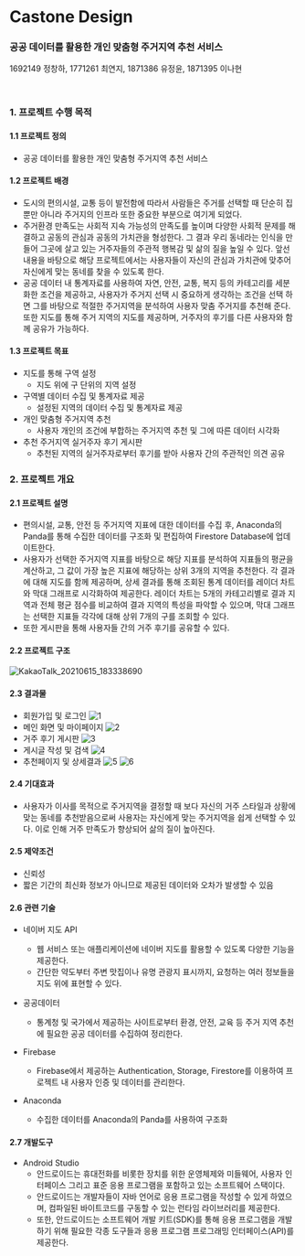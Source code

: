 # Castone Design
### 공공 데이터를 활용한 개인 맞춤형 주거지역 추천 서비스
1692149 정창하, 1771261 최연지, 1871386 유정윤, 1871395 이나현

<br>

### 1. 프로젝트 수행 목적
#### 1.1 프로젝트 정의
* 공공 데이터를 활용한 개인 맞춤형 주거지역 추천 서비스

#### 1.2 프로젝트 배경
* 도시의 편의시설, 교통 등이 발전함에 따라서 사람들은 주거를 선택할 때 단순히 집뿐만 아니라 주거지의 인프라 또한 중요한 부분으로 여기게 되었다.
* 주거환경 만족도는 사회적 지속 가능성의 만족도를 높이며 다양한 사회적 문제를 해결하고 공동의 관심과 공동의 가치관을 형성한다. 그 결과 우리 동네라는 인식을 만들어 그곳에 살고 있는 거주자들의 주관적 행복감 및 삶의 질을 높일 수 있다. 앞선 내용을 바탕으로 해당 프로젝트에서는 사용자들이 자신의 관심과 가치관에 맞추어 자신에게 맞는 동네를 찾을 수 있도록 한다.
*  공공 데이터 내 통계자료를 사용하여 자연, 안전, 교통, 복지 등의 카테고리를 세분화한 조건을 제공하고, 사용자가 주거지 선택 시 중요하게 생각하는 조건을 선택 하면 그를 바탕으로 적절한 주거지역을 분석하여 사용자 맞춤 주거지를 추천해 준다. 또한 지도를 통해 주거 지역의 지도를 제공하며, 거주자의 후기를 다른 사용자와 함께 공유가 가능하다.

#### 1.3 프로젝트 목표
* 지도를 통해 구역 설정
  * 지도 위에 구 단위의 지역 설정
* 구역별 데이터 수집 및 통계자료 제공
  * 설정된 지역의 데이터 수집 및 통계자료 제공
* 개인 맞춤형 주거지역 추천
  * 사용자 개인의 조건에 부합하는 주거지역 추천 및 그에 따른 데이터 시각화
* 추천 주거지역 실거주자 후기 게시판
  * 추천된 지역의 실거주자로부터 후기를 받아 사용자 간의 주관적인 의견 공유


### 2. 프로젝트 개요
#### 2.1 프로젝트 설명
* 편의시설, 교통, 안전 등 주거지역 지표에 대한 데이터를 수집 후, Anaconda의Panda를 통해 수집한 데이터를 구조화 및 편집하여 Firestore Database에 업데이트한다.
*  사용자가 선택한 주거지역 지표를 바탕으로 해당 지표를 분석하여 지표들의 평균을 계산하고, 그 값이 가장 높은 지표에 해당하는 상위 3개의 지역을 추천한다. 각 결과에 대해 지도를 함께 제공하며, 상세 결과를 통해 조회된 통계 데이터를 레이더 차트와 막대 그래프로 시각화하여 제공한다. 레이더 차트는 5개의 카테고리별로 결과 지역과 전체 평균 점수를 비교하여 결과 지역의 특성을 파악할 수 있으며, 막대 그래프는 선택한 지표들 각각에 대해 상위 7개의 구를 조회할 수 있다.
*   또한 게시판을 통해 사용자들 간의 거주 후기를 공유할 수 있다.

#### 2.2 프로젝트 구조
![KakaoTalk_20210615_183338690](https://user-images.githubusercontent.com/71217094/122054050-4a8e9400-ce22-11eb-929e-72a219683a8f.png)


#### 2.3 결과물
* 회원가입 및 로그인
![1](https://user-images.githubusercontent.com/71217094/122054786-f932d480-ce22-11eb-9b27-4dccce866b46.PNG)
* 메인 화면 및 마이페이지
![2](https://user-images.githubusercontent.com/71217094/122054805-fdf78880-ce22-11eb-9dc7-aad11c427d1d.PNG)
* 거주 후기 게시판
![3](https://user-images.githubusercontent.com/71217094/122054834-0354d300-ce23-11eb-805c-65afe0d0ea87.PNG)
* 게시글 작성 및 검색
![4](https://user-images.githubusercontent.com/71217094/122054847-05b72d00-ce23-11eb-9d7b-b52d9a5c55b9.PNG)
* 추천페이지 및 상세결과
![5](https://user-images.githubusercontent.com/71217094/122054853-06e85a00-ce23-11eb-8af6-595b746de8ac.PNG)
![6](https://user-images.githubusercontent.com/71217094/122054863-08b21d80-ce23-11eb-80b3-87651675f076.PNG)

#### 2.4 기대효과
* 사용자가 이사를 목적으로 주거지역을 결정할 때 보다 자신의 거주 스타일과 상황에 맞는 동네를 추천받음으로써 사용자는 자신에게 맞는 주거지역을 쉽게 선택할 수 있다. 이로 인해 거주 만족도가 향상되어 삶의 질이 높아진다.

#### 2.5 제약조건
* 신뢰성
 * 짧은 기간의 최신화 정보가 아니므로 제공된 데이터와 오차가 발생할 수 있음

#### 2.6 관련 기술
* 네이버 지도 API
  * 웹 서비스 또는 애플리케이션에 네이버 지도를 활용할 수 있도록 다양한 기능을 제공한다.
  * 간단한 약도부터 주변 맛집이나 유명 관광지 표시까지, 요청하는 여러 정보들을 지도 위에 표현할 수 있다.
* 공공데이터
  * 통계청 및 국가에서 제공하는 사이트로부터 환경, 안전, 교육 등 주거 지역 추천에 필요한 공공 데이터를 수집하여 정리한다.

* Firebase
  * Firebase에서 제공하는 Authentication, Storage, Firestore를 이용하여 프로젝트 내 사용자 인증 및 데이터를 관리한다.

* Anaconda
  * 수집한 데이터를 Anaconda의 Panda를 사용하여 구조화

#### 2.7 개발도구
* Android Studio
  * 안드로이드는 휴대전화를 비롯한 장치를 위한 운영체제와 미들웨어, 사용자 인터페이스 그리고 표준 응용 프로그램을 포함하고 있는 소프트웨어 스택이다. 
  * 안드로이드는 개발자들이 자바 언어로 응용 프로그램을 작성할 수 있게 하였으며, 컴파일된 바이트코드를 구동할 수 있는 런타임 라이브러리를 제공한다. 
  * 또한, 안드로이드는 소프트웨어 개발 키트(SDK)를 통해 응용 프로그램을 개발하기 위해 필요한 각종 도구들과 응용 프로그램 프로그래밍 인터페이스(API)를 제공한다.











